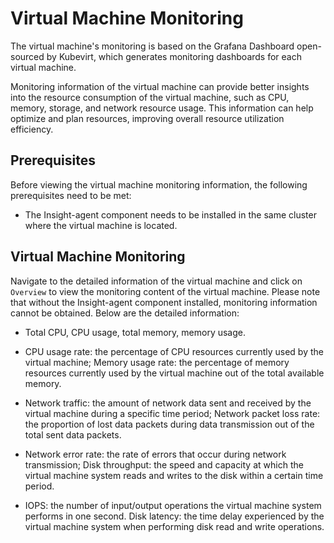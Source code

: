 # Virtual Machine Monitoring

The virtual machine's monitoring is based on the Grafana Dashboard open-sourced by Kubevirt, which generates monitoring dashboards for each virtual machine.

Monitoring information of the virtual machine can provide better insights into the resource consumption of the virtual machine, such as CPU, memory, storage, and network resource usage. This information can help optimize and plan resources, improving overall resource utilization efficiency.

## Prerequisites

Before viewing the virtual machine monitoring information, the following prerequisites need to be met:

- The Insight-agent component needs to be installed in the same cluster where the virtual machine is located.

## Virtual Machine Monitoring

Navigate to the detailed information of the virtual machine and click on `Overview` to view the monitoring content of the virtual machine. Please note that without the Insight-agent component installed, monitoring information cannot be obtained. Below are the detailed information:

- Total CPU, CPU usage, total memory, memory usage.

    <!-- Add image later -->

- CPU usage rate: the percentage of CPU resources currently used by the virtual machine; Memory usage rate: the percentage of memory resources currently used by the virtual machine out of the total available memory.

    <!-- Add image later -->

- Network traffic: the amount of network data sent and received by the virtual machine during a specific time period; Network packet loss rate: the proportion of lost data packets during data transmission out of the total sent data packets.

    <!-- Add image later -->

- Network error rate: the rate of errors that occur during network transmission; Disk throughput: the speed and capacity at which the virtual machine system reads and writes to the disk within a certain time period.

    <!-- Add image later -->

- IOPS: the number of input/output operations the virtual machine system performs in one second. Disk latency: the time delay experienced by the virtual machine system when performing disk read and write operations.

    <!-- Add image later -->
